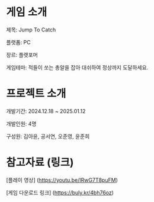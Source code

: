 # 게임 소개
제목: Jump To Catch

플랫폼: PC

장르: 플랫포머

게임테마: 적들이 쏘는 총알을 잡아 대쉬하여 정상까지 도달하세요.


# 프로젝트 소개
개발기간: 2024.12.18 ~ 2025.01.12

개발인원: 4명

구성원: 김아윤, 공서연, 오준영, 윤준희


# 참고자료 (링크)
[플레이 영상] (https://youtu.be/IRwG7T8puFM)

[게임 다운로드 링크] (https://buly.kr/4bh76oz)
